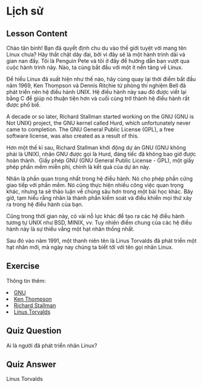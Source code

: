 # Lịch sử

## Lesson Content

Chào tân binh! Bạn đã quyết định chu du vào thế giới tuyệt vời mang tên Linux chưa? Hãy thắt chặt dây đai, bởi vì đây sẽ là một hành trình dài và gian nan đấy. Tôi là Penguin Pete và tôi ở đây để hướng dẫn bạn vượt qua cuộc hành trình này. Nào, ta cùng bắt đầu với một ít nền tảng về Linux.

Để hiểu Linux đã xuất hiện như thế nào, hãy cùng quay lại thời điểm bắt đầu năm 1969, Ken Thompson và Dennis Ritchie từ phòng thí nghiệm Bell đã phát triển nên hệ điều hành UNIX. Hệ điều hành này sau đó được viết lại bằng C để giúp nó thuận tiện hơn và cuối cùng trở thành hệ điều hành rất được phổ biế.

A decade or so later, Richard Stallman started working on the GNU (GNU is Not UNIX) project, the GNU kernel called Hurd, which unfortunately never came to completion. The GNU General Public License (GPL), a free software license, was also created as a result of this.

Hơn một thế kỉ sau, Richard Stallman khởi động dự án GNU (GNU không phải là UNIX), nhân GNU được gọi là Hurd, đáng tiếc đã không bao giờ được hoàn thành.  Giấy phép GNU (GNU General Public License - GPL), một giấy phép phần mềm miễn phí, chính là kết quả của dự án này.

Nhân là phần quan trong nhất trong hệ điều hành. Nó cho phép phần cứng giao tiếp với phần mềm. Nó cũng thực hiện nhiều công việc quan trọng khác, nhưng ta sẽ thảo luận về chúng sâu hơn trong một bài học khác. Bây giờ, tạm hiểu rằng nhân là thành phần kiểm soát và điều khiển mọi thứ xảy ra trong hệ điều hành của bạn.

Cũng trong thời gian này, có vài nỗ lực khác để tạo ra các hệ điều hành tương tự UNIX như BSD, MINIX, vv. Tuy nhiên điểm chung của các hệ điều hành này là sự thiếu vắng một hạt nhân thống nhất.

Sau đó vào năm 1991, một thanh niên tên là Linus Torvalds đã phát triển một hạt nhân mới, mà ngày nay chúng ta biết tới với tên gọi nhân Linux.

## Exercise

Thông tin thêm:
<li><a href='https://www.gnu.org/home.en.html'>GNU</a></li>
<li><a href='https://en.wikipedia.org/wiki/Ken_Thompson'>Ken Thompson</a></li>
<li><a href='https://stallman.org/'>Richard Stallman</a></li>
<li><a href='https://en.wikipedia.org/wiki/Linus_Torvalds'>Linus Torvalds</a></li>

## Quiz Question

Ai là người đã phát triển nhân Linux? 

## Quiz Answer

Linus Torvalds